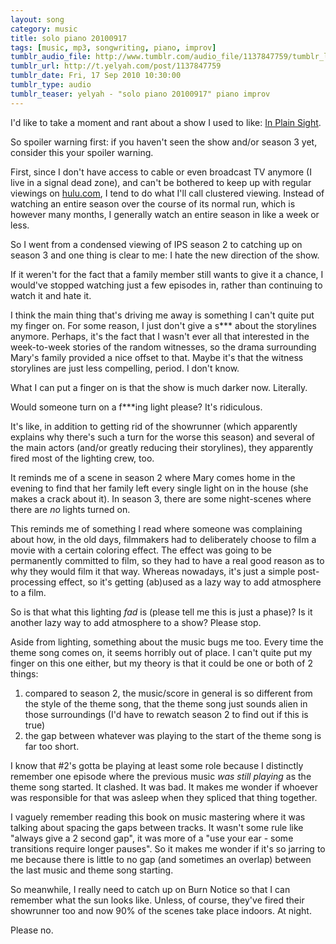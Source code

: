 ```yaml
---
layout: song
category: music
title: solo piano 20100917
tags: [music, mp3, songwriting, piano, improv]
tumblr_audio_file: http://www.tumblr.com/audio_file/1137847759/tumblr_l8wdra0QgE1qzo4ep
tumblr_url: http://t.yelyah.com/post/1137847759
tumblr_date: Fri, 17 Sep 2010 10:30:00
tumblr_type: audio
tumblr_teaser: yelyah - "solo piano 20100917" piano improv
---
```

I'd like to take a moment and rant about a show I used to like: [In Plain Sight](http://www.usanetwork.com/series/inplainsight/).

So spoiler warning first: if you haven't seen the show and/or season 3 yet, consider this your spoiler warning.

First, since I don't have access to cable or even broadcast TV anymore (I live in a signal dead zone), and can't be bothered to keep up with regular viewings on [hulu.com](http://hulu.com), I tend to do what I'll call clustered viewing. Instead of watching an entire season over the course of its normal run, which is however many months, I generally watch an entire season in like a week or less.

So I went from a condensed viewing of IPS season 2 to catching up on season 3 and one thing is clear to me: I hate the new direction of the show.

If it weren't for the fact that a family member still wants to give it a chance, I would've stopped watching just a few episodes in, rather than continuing to watch it and hate it.

I think the main thing that's driving me away is something I can't quite put my finger on. For some reason, I just don't give a s*** about the storylines anymore. Perhaps, it's the fact that I wasn't ever all that interested in the week-to-week stories of the random  witnesses, so the drama surrounding Mary's family provided a nice offset to that. Maybe it's that the witness storylines are just less compelling, period. I don't know.

What I can put a finger on is that the show is much darker now. Literally.

Would someone turn on a f***ing light please? It's ridiculous.

It's like, in addition to getting rid of the showrunner (which apparently explains why there's such a turn for the worse this season) and several of the main actors (and/or greatly reducing their storylines), they apparently fired most of the lighting crew, too.

It reminds me of a scene in season 2 where Mary comes home in the evening to find that her family left every single light on in the house (she makes a crack about it). In season 3, there are some night-scenes where there are *no* lights turned on.

This reminds me of something I read where someone was complaining about how, in the old days, filmmakers had to deliberately choose to film a movie with a certain coloring effect. The effect was going to be permanently committed to film, so they had to have a real good reason as to why they would film it that way. Whereas nowadays, it's just a simple post-processing effect, so it's getting (ab)used as a lazy way to add atmosphere to a film.

So is that what this lighting *fad* is (please tell me this is just a phase)? Is it another lazy way to add atmosphere to a show? Please stop.

Aside from lighting, something about the music bugs me too. Every time the theme song comes on, it seems horribly out of place. I can't quite put my finger on this one either, but my theory is that it could be one or both of 2 things:

1. compared to season 2, the music/score in general is so different from the style of the theme song, that the theme song just sounds alien in those surroundings (I'd have to rewatch season 2 to find out if this is true)
2. the gap between whatever was playing to the start of the theme song is far too short.

I know that #2's gotta be playing at least some role because I distinctly remember one episode where the previous music *was still playing* as the theme song started. It clashed. It was bad. It makes me wonder if whoever was responsible for that was asleep when they spliced that thing together.

I vaguely remember reading this book on music mastering where it was talking about spacing the gaps between tracks. It wasn't some rule like "always give a 2 second gap", it was more of a "use your ear - some transitions require longer pauses". So it makes me wonder if it's so jarring to me because there is little to no gap (and sometimes an overlap) between the last music and theme song starting.

So meanwhile, I really need to catch up on Burn Notice so that I can remember what the sun looks like. Unless, of course, they've fired their showrunner too and now 90% of the scenes take place indoors. At night.

Please no.
